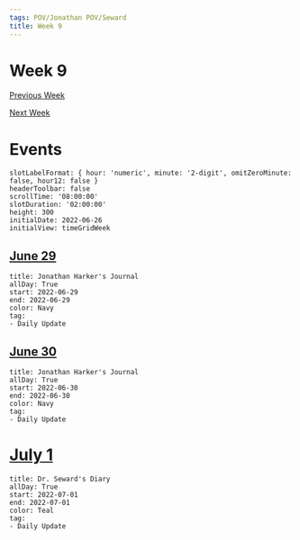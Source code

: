 ```yaml
---
tags: POV/Jonathan POV/Seward 
title: Week 9
---
```


# Week 9

[Previous Week](2022-W26.md)

[Next Week](2022-W8.md)

# Events

```itinerary
slotLabelFormat: { hour: 'numeric', minute: '2-digit', omitZeroMinute: false, hour12: false }
headerToolbar: false
scrollTime: '08:00:00'
slotDuration: '02:00:00'
height: 300
initialDate: 2022-06-26
initialView: timeGridWeek
```

## [June 29](2022-06-29.md)

```itinerary-event
title: Jonathan Harker's Journal
allDay: True
start: 2022-06-29
end: 2022-06-29
color: Navy
tag:
- Daily Update
```

## [June 30](2022-06-30.md)

```itinerary-event
title: Jonathan Harker's Journal
allDay: True
start: 2022-06-30
end: 2022-06-30
color: Navy
tag:
- Daily Update
```

# [July 1](2022-W27.md)

```itinerary-event
title: Dr. Seward's Diary
allDay: True
start: 2022-07-01
end: 2022-07-01
color: Teal
tag:
- Daily Update
```